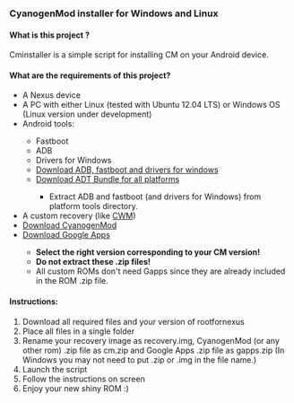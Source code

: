 <h3>CyanogenMod installer for Windows and Linux</h3>
<h4>What is this project ?</h4>
<p>Cminstaller is a simple script for installing CM on your Android device.</p>
<h4>What are the requirements of this project?</h4>
<ul>
<li>A Nexus device</li>
<li>A PC with either Linux (tested with Ubuntu 12.04 LTS) or Windows OS (Linux version under development)</li>
<li>Android tools:</li>
<ul>
<li>Fastboot</li>
<li>ADB</li>
<li>Drivers for Windows</li>
<li><a target="_blank" href="http://bit.ly/toolsandroid">Download ADB, fastboot and drivers for windows</a></li>
<li><a target="_blank" href="http://developer.android.com/sdk/index.html#download">Download ADT Bundle for all platforms</a></li>
<ul>
<li>Extract ADB and fastboot (and drivers for Windows) from platform tools directory.</li>
</ul>
</ul>
<li>A custom recovery (like <a target="_blank" href="http://clockworkmod.com/rommanager">CWM</a>)</li>
<li><a target="_blank" href="http://get.cm/">Download CyanogenMod</a></li>
<li><a target="_blank" href="http://goo.im/gapps">Download Google Apps</a></li>
<ul>
<li><b>Select the right version corresponding to your CM version!</b></li>
<li><b>Do not extract these .zip files!</b></li>
<li>All custom ROMs don't need Gapps since they are already included in the ROM .zip file.</li>
</ul>
</ul>
<h4>Instructions:</h4>
<ol>
<li>Download all required files and your version of rootfornexus</li>
<li>Place all files in a single folder</li>
<li>Rename your recovery image as recovery.img, CyanogenMod (or any other rom) .zip file as cm.zip and Google Apps .zip file as gapps.zip (In Windows you may not need to put .zip or .img in the file name.)</li>
<li>Launch the script</li>
<li>Follow the instructions on screen</li>
<li>Enjoy your new shiny ROM :)</li>
</ol>
